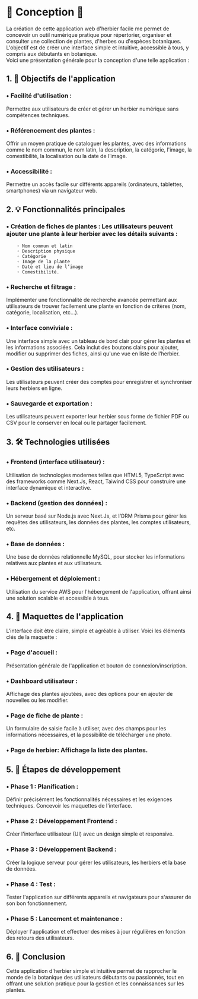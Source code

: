 # <h1>🌿 Conception 🌷</h1>

La création de cette application web d'herbier facile me permet de concevoir un outil numérique pratique pour répertorier, organiser et consulter une collection de plantes, d'herbes ou d'espèces botaniques. L'objectif est de créer une interface simple et intuitive, accessible à tous, y compris aux débutants en botanique.<br /> 
Voici une présentation générale pour la conception d'une telle application : <br />

## <h2>1. 🚀 Objectifs de l'application</h2>

###    • Facilité d'utilisation : 
Permettre aux utilisateurs de créer et gérer un herbier numérique sans compétences techniques.
###    • Référencement des plantes : 
Offrir un moyen pratique de cataloguer les plantes, avec des informations comme le nom commun, le nom latin, la description,  la catégorie, l'image, la comestibilité, la localisation ou la date de l’image.
###    • Accessibilité : 
Permettre un accès facile sur différents appareils (ordinateurs, tablettes, smartphones) via un navigateur web.

## <h2>2. 💡 Fonctionnalités principales</h2>

###    • Création de fiches de plantes : Les utilisateurs peuvent ajouter une plante à leur herbier avec les détails suivants :
        ◦ Nom commun et latin
        ◦ Description physique
        ◦ Catégorie
        ◦ Image de la plante
        ◦ Date et lieu de l’image
        ◦ Comestibilité.
###    • Recherche et filtrage : 
Implémenter une fonctionnalité de recherche avancée permettant aux utilisateurs de trouver facilement une plante en fonction de critères (nom, catégorie, localisation, etc...).
###    • Interface conviviale : 
Une interface simple avec un tableau de bord clair pour gérer les plantes et les informations associées. Cela inclut des boutons clairs pour ajouter, modifier ou supprimer des fiches, ainsi qu'une vue en liste de l’herbier.
###    • Gestion des utilisateurs : 
Les utilisateurs peuvent créer des comptes pour enregistrer et synchroniser leurs herbiers en ligne. 
###    • Sauvegarde et exportation : 
Les utilisateurs peuvent exporter leur herbier sous forme de fichier PDF ou CSV pour le conserver en local ou le partager facilement.

## <h2>3. 🛠️ Technologies utilisées</h2>

###    • Frontend (interface utilisateur) : 
Utilisation de technologies modernes telles que HTML5, TypeScript avec des frameworks comme Next.Js, React, Taiwind CSS  pour construire une interface dynamique et interactive.
###    • Backend (gestion des données) : 
Un serveur basé sur Node.js avec Next.Js, et l’ORM Prisma pour gérer les requêtes des utilisateurs, les données des plantes, les comptes utilisateurs, etc.
###    • Base de données : 
Une base de données relationnelle MySQL, pour stocker les informations relatives aux plantes et aux utilisateurs.
###    • Hébergement et déploiement : 
Utilisation du service AWS pour l'hébergement de l'application, offrant ainsi une solution scalable et accessible à tous.

## <h2>4. 🧩 Maquettes de l'application</h2>

L'interface doit être claire, simple et agréable à utiliser. Voici les éléments clés de la maquette :
###    • Page d'accueil : 
Présentation générale de l'application et bouton de connexion/inscription.
###    • Dashboard utilisateur : 
Affichage des plantes ajoutées, avec des options pour en ajouter de nouvelles ou les modifier.
###    • Page de fiche de plante : 
Un formulaire de saisie facile à utiliser, avec des champs pour les informations nécessaires, et la possibilité de télécharger une photo.
###    • Page de herbier: Affichage la liste des plantes.

## <h2>5. 📝 Étapes de développement</h2>

###    • Phase 1 : Planification : 
Définir précisément les fonctionnalités nécessaires et les exigences techniques. Concevoir les maquettes de l'interface.
###    • Phase 2 : Développement Frontend : 
Créer l'interface utilisateur (UI) avec un design simple et responsive.
###    • Phase 3 : Développement Backend : 
Créer la logique serveur pour gérer les utilisateurs, les herbiers et la base de données.
###    • Phase 4 : Test : 
Tester l'application sur différents appareils et navigateurs pour s'assurer de son bon fonctionnement.
###    • Phase 5 : Lancement et maintenance : 
Déployer l'application et effectuer des mises à jour régulières en fonction des retours des utilisateurs.

## <h2>6. 🎯 Conclusion</h2>

Cette application d'herbier simple et intuitive permet de rapprocher le monde de la botanique des utilisateurs débutants ou passionnés, tout en offrant une solution pratique pour la gestion et les connaissances sur les plantes. 
